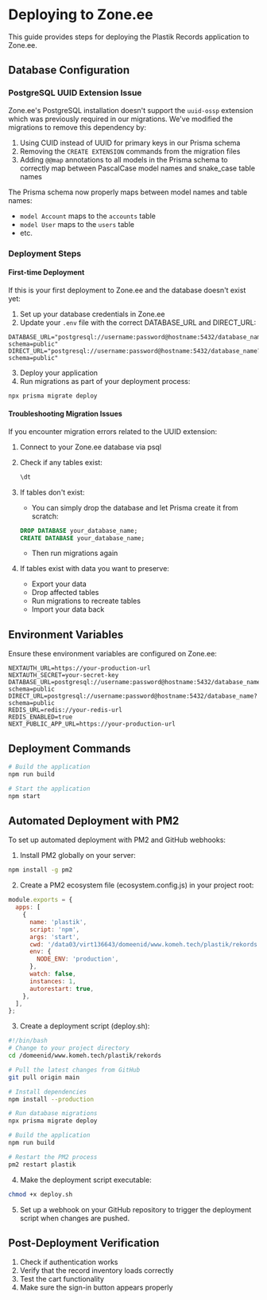 # Deploying to Zone.ee

This guide provides steps for deploying the Plastik Records application to Zone.ee.

## Database Configuration

### PostgreSQL UUID Extension Issue

Zone.ee's PostgreSQL installation doesn't support the `uuid-ossp` extension which was previously required in our migrations. We've modified the migrations to remove this dependency by:

1. Using CUID instead of UUID for primary keys in our Prisma schema
2. Removing the `CREATE EXTENSION` commands from the migration files
3. Adding `@@map` annotations to all models in the Prisma schema to correctly map between PascalCase model names and snake_case table names

The Prisma schema now properly maps between model names and table names:
- `model Account` maps to the `accounts` table
- `model User` maps to the `users` table 
- etc.

### Deployment Steps

#### First-time Deployment

If this is your first deployment to Zone.ee and the database doesn't exist yet:

1. Set up your database credentials in Zone.ee
2. Update your `.env` file with the correct DATABASE_URL and DIRECT_URL:

```
DATABASE_URL="postgresql://username:password@hostname:5432/database_name?schema=public"
DIRECT_URL="postgresql://username:password@hostname:5432/database_name?schema=public"
```

3. Deploy your application
4. Run migrations as part of your deployment process:

```bash
npx prisma migrate deploy
```

#### Troubleshooting Migration Issues

If you encounter migration errors related to the UUID extension:

1. Connect to your Zone.ee database via psql
2. Check if any tables exist:
   ```sql
   \dt
   ```

3. If tables don't exist:
   - You can simply drop the database and let Prisma create it from scratch:
   ```sql
   DROP DATABASE your_database_name;
   CREATE DATABASE your_database_name;
   ```
   - Then run migrations again

4. If tables exist with data you want to preserve:
   - Export your data
   - Drop affected tables
   - Run migrations to recreate tables
   - Import your data back

## Environment Variables

Ensure these environment variables are configured on Zone.ee:

```
NEXTAUTH_URL=https://your-production-url
NEXTAUTH_SECRET=your-secret-key
DATABASE_URL=postgresql://username:password@hostname:5432/database_name?schema=public
DIRECT_URL=postgresql://username:password@hostname:5432/database_name?schema=public
REDIS_URL=redis://your-redis-url
REDIS_ENABLED=true
NEXT_PUBLIC_APP_URL=https://your-production-url
```

## Deployment Commands

```bash
# Build the application
npm run build

# Start the application
npm start
```

## Automated Deployment with PM2

To set up automated deployment with PM2 and GitHub webhooks:

1. Install PM2 globally on your server:

```bash
npm install -g pm2
```

2. Create a PM2 ecosystem file (ecosystem.config.js) in your project root:

```javascript
module.exports = {
  apps: [
    {
      name: 'plastik',
      script: 'npm',
      args: 'start',
      cwd: '/data03/virt136643/domeenid/www.komeh.tech/plastik/rekords',
      env: {
        NODE_ENV: 'production',
      },
      watch: false,
      instances: 1,
      autorestart: true,
    },
  ],
};
```

3. Create a deployment script (deploy.sh):

```bash
#!/bin/bash
# Change to your project directory
cd /domeenid/www.komeh.tech/plastik/rekords

# Pull the latest changes from GitHub
git pull origin main

# Install dependencies
npm install --production

# Run database migrations
npx prisma migrate deploy

# Build the application
npm run build

# Restart the PM2 process
pm2 restart plastik
```

4. Make the deployment script executable:

```bash
chmod +x deploy.sh
```

5. Set up a webhook on your GitHub repository to trigger the deployment script when changes are pushed.

## Post-Deployment Verification

1. Check if authentication works
2. Verify that the record inventory loads correctly
3. Test the cart functionality
4. Make sure the sign-in button appears properly